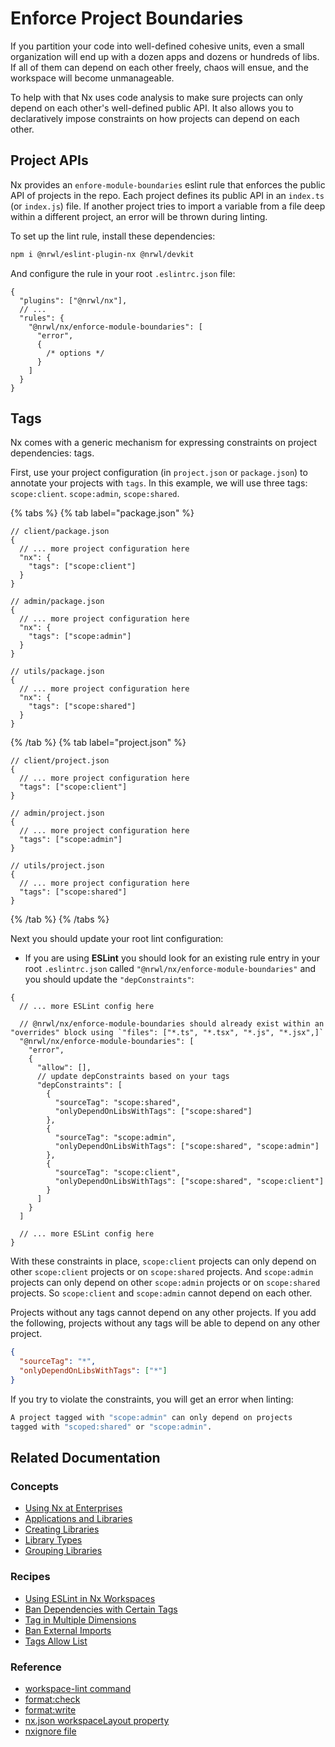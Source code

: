 # Enforce Project Boundaries

If you partition your code into well-defined cohesive units, even a small organization will end up with a dozen apps and dozens or hundreds of libs. If all of them can depend on each other freely, chaos will ensue, and the workspace will become unmanageable.

To help with that Nx uses code analysis to make sure projects can only depend on each other's well-defined public API. It also allows you to declaratively impose constraints on how projects can depend on each other.

## Project APIs

Nx provides an `enfore-module-boundaries` eslint rule that enforces the public API of projects in the repo. Each project defines its public API in an `index.ts` (or `index.js`) file. If another project tries to import a variable from a file deep within a different project, an error will be thrown during linting.

To set up the lint rule, install these dependencies:

```bash
npm i @nrwl/eslint-plugin-nx @nrwl/devkit
```

And configure the rule in your root `.eslintrc.json` file:

```jsonc
{
  "plugins": ["@nrwl/nx"],
  // ...
  "rules": {
    "@nrwl/nx/enforce-module-boundaries": [
      "error",
      {
        /* options */
      }
    ]
  }
}
```

## Tags

Nx comes with a generic mechanism for expressing constraints on project dependencies: tags.

First, use your project configuration (in `project.json` or `package.json`) to annotate your projects with `tags`. In this example, we will use three tags: `scope:client`. `scope:admin`, `scope:shared`.

{% tabs %}
{% tab label="package.json" %}

```jsonc
// client/package.json
{
  // ... more project configuration here
  "nx": {
    "tags": ["scope:client"]
  }
}
```

```jsonc
// admin/package.json
{
  // ... more project configuration here
  "nx": {
    "tags": ["scope:admin"]
  }
}
```

```jsonc
// utils/package.json
{
  // ... more project configuration here
  "nx": {
    "tags": ["scope:shared"]
  }
}
```

{% /tab %}
{% tab label="project.json" %}

```jsonc
// client/project.json
{
  // ... more project configuration here
  "tags": ["scope:client"]
}
```

```jsonc
// admin/project.json
{
  // ... more project configuration here
  "tags": ["scope:admin"]
}
```

```jsonc
// utils/project.json
{
  // ... more project configuration here
  "tags": ["scope:shared"]
}
```

{% /tab %}
{% /tabs %}

Next you should update your root lint configuration:

- If you are using **ESLint** you should look for an existing rule entry in your root `.eslintrc.json` called `"@nrwl/nx/enforce-module-boundaries"` and you should update the `"depConstraints"`:

```jsonc
{
  // ... more ESLint config here

  // @nrwl/nx/enforce-module-boundaries should already exist within an "overrides" block using `"files": ["*.ts", "*.tsx", "*.js", "*.jsx",]`
  "@nrwl/nx/enforce-module-boundaries": [
    "error",
    {
      "allow": [],
      // update depConstraints based on your tags
      "depConstraints": [
        {
          "sourceTag": "scope:shared",
          "onlyDependOnLibsWithTags": ["scope:shared"]
        },
        {
          "sourceTag": "scope:admin",
          "onlyDependOnLibsWithTags": ["scope:shared", "scope:admin"]
        },
        {
          "sourceTag": "scope:client",
          "onlyDependOnLibsWithTags": ["scope:shared", "scope:client"]
        }
      ]
    }
  ]

  // ... more ESLint config here
}
```

With these constraints in place, `scope:client` projects can only depend on other `scope:client` projects or on `scope:shared` projects. And `scope:admin` projects can only depend on other `scope:admin` projects or on `scope:shared` projects. So `scope:client` and `scope:admin` cannot depend on each other.

Projects without any tags cannot depend on any other projects. If you add the following, projects without any tags will be able to depend on any other project.

```json
{
  "sourceTag": "*",
  "onlyDependOnLibsWithTags": ["*"]
}
```

If you try to violate the constraints, you will get an error when linting:

```bash
A project tagged with "scope:admin" can only depend on projects
tagged with "scoped:shared" or "scope:admin".
```

## Related Documentation

### Concepts

- [Using Nx at Enterprises](/more-concepts/monorepo-nx-enterprise)
- [Applications and Libraries](/more-concepts/applications-and-libraries)
- [Creating Libraries](/more-concepts/creating-libraries)
- [Library Types](/more-concepts/library-types)
- [Grouping Libraries](/more-concepts/grouping-libraries)

### Recipes

- [Using ESLint in Nx Workspaces](/recipe/eslint)
- [Ban Dependencies with Certain Tags](/recipe/ban-dependencies-with-tags)
- [Tag in Multiple Dimensions](/recipe/tag-multiple-dimensions)
- [Ban External Imports](/recipe/ban-external-imports)
- [Tags Allow List](/recipe/tags-allow-list)

### Reference

- [workspace-lint command](/nx/workspace-lint)
- [format:check](/nx/format-check)
- [format:write](/nx/format-write)
- [nx.json workspaceLayout property](/reference/nx-json#workspace-layout)
- [nxignore file](/reference/nxignore)
